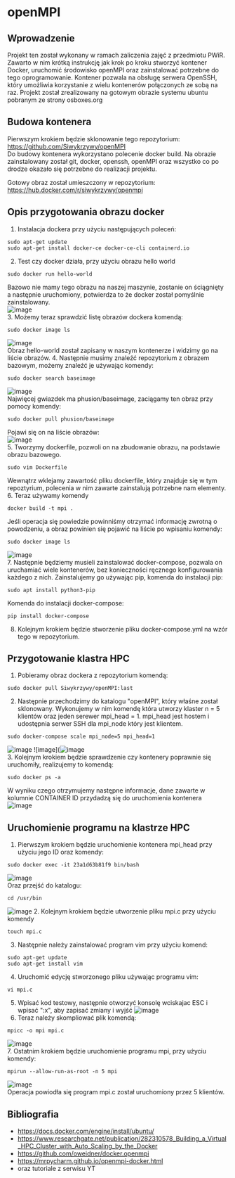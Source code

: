 # openMPI
## Wprowadzenie
Projekt ten został wykonany w ramach zaliczenia zajęć z przedmiotu PWiR. Zawarto w nim krótką instrukcję jak krok po kroku stworzyć kontener Docker, uruchomić środowisko openMPI oraz zainstalować potrzebne do tego oprogramowanie. Kontener pozwala na obsługę serwera OpenSSH, który umożliwia korzystanie z wielu kontenerów połączonych ze sobą na raz. Projekt został zrealizowany na gotowym obrazie systemu ubuntu pobranym ze strony osboxes.org

## Budowa kontenera
Pierwszym krokiem będzie sklonowanie tego repozytorium: https://github.com/Siwykrzywy/openMPI<br/>
Do budowy kontenera wykorzystano polecenie docker build. Na obrazie zainstalowany został git, docker, openssh, openMPI oraz wszystko co po drodze okazało się potrzebne do realizacji projektu.

Gotowy obraz został umieszczony w repozytorium: https://hub.docker.com/r/siwykrzywy/openmpi

## Opis przygotowania obrazu docker
1. Instalacja dockera przy użyciu następujących poleceń:
```
sudo apt-get update
sudo apt-get install docker-ce docker-ce-cli containerd.io
```
2. Test czy docker działa, przy użyciu obrazu hello world
```
sudo docker run hello-world
```
Bazowo nie mamy tego obrazu na naszej maszynie, zostanie on ściągnięty a następnie uruchomiony, potwierdza to że docker został pomyślnie zainstalowany.<br/>
![image](https://user-images.githubusercontent.com/28909864/107254123-4945f880-6a37-11eb-8ae2-f93b111c2d2d.png)<br/>
3. Możemy teraz sprawdzić listę obrazów dockera komendą:
```
sudo docker image ls
```
![image](https://user-images.githubusercontent.com/28909864/107254369-84e0c280-6a37-11eb-81ca-1fd0a81d8a99.png)<br/>
Obraz hello-world został zapisany w naszym kontenerze i widzimy go na liście obrazów.
4. Następnie musimy znaleźć repozytorium z obrazem bazowym, możemy znaleźć je używając komendy:
```
sudo docker search baseimage
```
![image](https://user-images.githubusercontent.com/28909864/107266301-9b8e1600-6a45-11eb-9bf9-90ce5a67bbd3.png)<br/>
Najwięcej gwiazdek ma phusion/baseimage, zaciągamy ten obraz przy pomocy komendy:
```
sudo docker pull phusion/baseimage
```
Pojawi się on na liście obrazów:<br/>
![image](https://user-images.githubusercontent.com/28909864/107267134-c331ae00-6a46-11eb-83e8-389c7e3dfb47.png)<br/>
5. Tworzymy dockerfile, pozwoli on na zbudowanie obrazu, na podstawie obrazu bazowego.
```
sudo vim Dockerfile
```
Wewnątrz wklejamy zawartość pliku dockerfile, który znajduje się w tym repoztyrium, polecenia w nim zawarte zainstalują potrzebne nam elementy.
6. Teraz używamy komendy 
```
docker build -t mpi .
```
Jeśli operacja się powiedzie powinniśmy otrzymać informację zwrotną o powodzeniu, a obraz powinien się pojawić na liście po wpisaniu komendy:
```
sudo docker image ls
```
![image](https://user-images.githubusercontent.com/28909864/107272145-8f0dbb80-6a4d-11eb-8b67-56717f983685.png)<br/>
7. Następnie będziemy musieli zainstalować docker-compose, pozwala on uruchamiać wiele kontenerów, bez konieczności ręcznego konfigurowania każdego z nich. Zainstalujemy go używając pip, komenda do instalacji pip:
```
sudo apt install python3-pip
```
Komenda do instalacji docker-compose:
```
pip install docker-compose
```
8. Kolejnym krokiem będzie stworzenie pliku docker-compose.yml na wzór tego w repozytorium.
## Przygotowanie klastra HPC
1. Pobieramy obraz dockera z repozytorium komendą:
```
sudo docker pull Siwykrzywy/openMPI:last
```
2. Następnie przechodzimy do katalogu "openMPI", który właśne został sklonowany.
Wykonujemy w nim komendę która utworzy klaster n = 5 klientów oraz jeden serewer mpi_head = 1. mpi_head jest hostem i udostępnia serwer SSH dla mpi_node który jest klientem.
```
sudo docker-compose scale mpi_node=5 mpi_head=1
```
![image](https://user-images.githubusercontent.com/28909864/107273790-d39a5680-6a4f-11eb-915f-14539051e5e2.png)
![image](![image](https://user-images.githubusercontent.com/28909864/107273918-05132200-6a50-11eb-9015-39fee31e387b.png)<br/>
3. Kolejnym krokiem będzie sprawdzenie czy kontenery poprawnie się uruchomiły, realizujemy to komendą:
```
sudo docker ps -a
```
W wyniku czego otrzymujemy następne informacje, dane zawarte w kolumnie CONTAINER ID przydadzą się do uruchomienia kontenera<br/>
![image](https://user-images.githubusercontent.com/28909864/107273574-861de980-6a4f-11eb-80a6-021c71073790.png)
## Uruchomienie programu na klastrze HPC
1. Pierwszym krokiem będzie uruchomienie kontenera mpi_head przy użyciu jego ID oraz komendy:
```
sudo docker exec -it 23a1d63b81f9 bin/bash
```
![image](https://user-images.githubusercontent.com/28909864/107069837-c88ebe80-67e2-11eb-92d5-f2682269618c.png)<br/>
Oraz przejść do katalogu:
 ```
cd /usr/bin
```
![image](https://user-images.githubusercontent.com/28909864/107274378-94203a00-6a50-11eb-998d-8470ab65d674.png)
2. Kolejnym krokiem będzie utworzenie pliku mpi.c przy użyciu komendy
```
touch mpi.c
```
3. Następnie należy zainstalować program vim przy użyciu komend:
```
sudo apt-get update
sudo apt-get install vim

```
4. Uruchomić edycję stworzonego pliku używając programu vim:
```
vi mpi.c

```
5. Wpisać kod testowy, następnie otworzyć konsolę wciskajac ESC i wpisać ":x", aby zapisać zmiany i wyjść
![image](https://user-images.githubusercontent.com/28909864/107070447-a6497080-67e3-11eb-90c4-071a90aa8e4b.png)
6. Teraz należy skompliować plik komendą:
```
mpicc -o mpi mpi.c
```
![image](https://user-images.githubusercontent.com/28909864/107070628-e0b30d80-67e3-11eb-911e-66cd72a37b05.png)<br/>
7. Ostatnim krokiem będzie uruchomienie programu mpi, przy użyciu komendy:
```
mpirun --allow-run-as-root -n 5 mpi

```
![image](https://user-images.githubusercontent.com/28909864/107274846-42c47a80-6a51-11eb-8ed5-849541ec9786.png)
<br/>
Operacja powiodła się program mpi.c został uruchomiony przez 5 klientów.

## Bibliografia
- https://docs.docker.com/engine/install/ubuntu/
- https://www.researchgate.net/publication/282310578_Building_a_Virtual_HPC_Cluster_with_Auto_Scaling_by_the_Docker
- https://github.com/oweidner/docker.openmpi
- https://mrpycharm.github.io/openmpi-docker.html
- oraz tutoriale z serwisu YT
